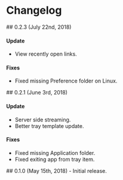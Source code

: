 # Changelog

<a name="0.2.3" />
## 0.2.3 (July 22nd, 2018)

#### Update
- View recently open links.

#### Fixes
- Fixed missing Preference folder on Linux.

<a name="0.2.1" />
## 0.2.1 (June 3rd, 2018)

#### Update
- Server side streaming.
- Better tray template update.

#### Fixes
- Fixed missing Application folder.
- Fixed exiting app from tray item.

<a name="0.1.0" />
## 0.1.0 (May 15th, 2018) - Initial release.
